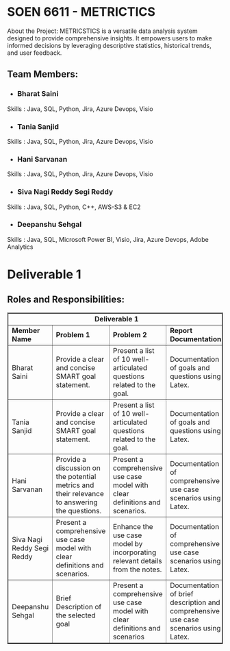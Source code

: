 # SOEN 6611 - METRICTICS

About the Project: METRICSTICS is a versatile data analysis system designed to provide comprehensive insights. It empowers users to make informed decisions by leveraging descriptive statistics, historical trends, and user feedback.

## Team Members:

- ### Bharat Saini 
Skills : Java, SQL, Python, Jira, Azure Devops, Visio <br>

- ### Tania Sanjid 
Skills : Java, SQL, Python, Jira, Azure Devops, Visio <br>

- ### Hani Sarvanan
Skills : Java, SQL, Python, Jira, Azure Devops, Visio<br>

- ### Siva Nagi Reddy	Segi Reddy
Skills : Java, SQL,	Python, C++, AWS-S3 & EC2 <br>

- ### Deepanshu Sehgal
Skills : Java, SQL, Microsoft Power BI, Visio, Jira, Azure Devops, Adobe Analytics <br>



# Deliverable 1

## Roles and Responsibilities:

<table border="2px solid">
<tbody border="1px solid">

<tr>
<td colspan="6" align="center"><b>Deliverable 1<b>
</tr>

<tr>
<td><b>Member Name<b></td>
<td><b>Problem 1<b></td>
<td><b>Problem 2<b></td>
<td><b>Report Documentation<b></td>

</td>
</tr>
<tr>

<td> Bharat Saini </td>
<td> Provide a clear and concise SMART goal statement.</td>
<td>  Present a list of 10 well-articulated questions related to the goal.</td>
<td>  Documentation of goals and questions using Latex.</td>
</tr>

<td> Tania Sanjid </td>
<td> Provide a clear and concise SMART goal statement.</td>
<td>  Present a list of 10 well-articulated questions related to the goal.</td>
<td>  Documentation of goals and questions using Latex.</td>
</tr>

<td> Hani Sarvanan</td>
<td>  Provide a discussion on the potential metrics and their relevance to answering the questions.</td>
<td>  Present a comprehensive use case model with clear definitions and scenarios.</td>
<td>  Documentation of comprehensive use case scenarios using Latex. </td>
</tr>

<td> Siva Nagi Reddy Segi Reddy </td>
<td>  Present a comprehensive use case model with clear definitions and scenarios.</td>
<td>  Enhance the use case model by incorporating relevant details from the notes.</td>
<td>  Documentation of comprehensive use case scenarios using Latex. </td>
</tr>

<td> Deepanshu Sehgal </td>
<td>  Brief Description of the selected goal</td>
<td>  Present a comprehensive use case model with clear definitions and scenarios</td>
<td>  Documentation of brief description and comprehensive use case scenarios using Latex. </td>
</tr>

</tbody>
</table>
